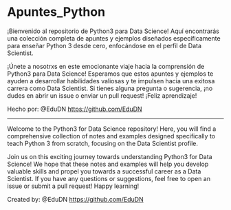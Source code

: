 # Apuntes_Python
¡Bienvenido al repositorio de Python3 para Data Science! Aquí encontrarás una colección completa de apuntes y ejemplos diseñados específicamente para enseñar Python 3 desde cero, enfocándose en el perfil de Data Scientist.

¡Únete a nosotrxs en este emocionante viaje hacia la comprensión de Python3 para Data Science! Esperamos que estos apuntes y ejemplos te ayuden a desarrollar habilidades valiosas y te impulsen hacia una exitosa carrera como Data Scientist. Si tienes alguna pregunta o sugerencia, ¡no dudes en abrir un issue o enviar un pull request! ¡Feliz aprendizaje! 

Hecho por: @EduDN https://github.com/EduDN

--------------------------------------------------------------------------------------

Welcome to the Python3 for Data Science repository! Here, you will find a comprehensive collection of notes and examples designed specifically to teach Python 3 from scratch, focusing on the Data Scientist profile.

Join us on this exciting journey towards understanding Python3 for Data Science! We hope that these notes and examples will help you develop valuable skills and propel you towards a successful career as a Data Scientist. If you have any questions or suggestions, feel free to open an issue or submit a pull request! Happy learning!

Created by: @EduDN https://github.com/EduDN
